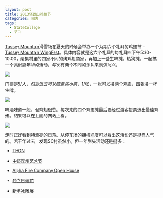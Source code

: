 ```yaml
---
layout: post
title: 2013塔西山鸡翅节 
categories: 网志
tags:
  - StateCollege
  - 节日
---
```

[Tussey Mountain](http://www.tusseymountain.com/)滑雪场在夏天的时候会举办一个为期六个礼拜的鸡翅节 - [Tussey Mountain WingFest](http://www.tusseymountain.com/wingfest.php)。具体内容就是这六个礼拜的每礼拜四下午5:30-10:00，聚集村里的四家不同的烤鸡翅商家，再加上一些生啤摊，热狗摊，一起搞一个类似嘉年华的活动。每次有两个不同的乐队来表演助兴。

![](http://farm6.staticflickr.com/5349/9518539517_b8a97983b0.jpg)

门票是$5/人，然后进去可以随意买小票，$1/张，一张可以换两个鸡翅，四张换一杯生啤。

![](http://farm3.staticflickr.com/2810/9521325690_0642123b94.jpg)

啤酒味道一般，但鸡翅很赞。每次来的四个鸡翅摊最后要经过游客投票选出最佳鸡翅。结果可以在上面的网站上看。

![](http://farm3.staticflickr.com/2894/9518539243_41a5fa8540.jpg)

走时正好看到特漂亮的日落。从停车场的拥挤程度可以看出这活动还是挺有人气的。若干年过去，发现SC村虽然小，但一年到头活动还是挺多：

* [THON](http://ztpala.com/2008/02/23/thon-2008)

* [中部宾州艺术节](http://ztpala.com/2011/07/15/central-pennsylvania-festival-of-the-arts/)

* [Alpha Fire Company Open House](http://ztpala.com/2011/10/15/alpha-fire-company-open-house/)

* [独立日烟花](http://ztpala.com/2013/07/04/4th-july/)

* [新年冰雕展](http://ztpala.com/2012/01/01/happy-new-year-2012/)